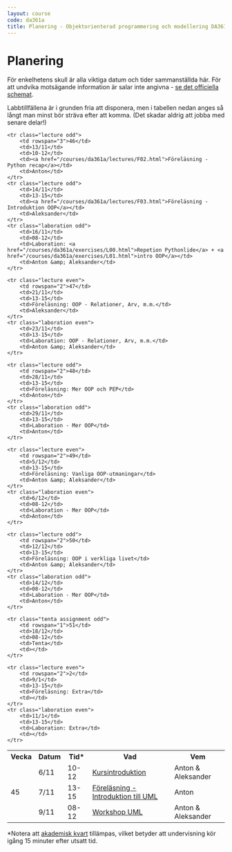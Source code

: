 ```yaml
---
layout: course
code: da361a
title: Planering - Objektorienterad programmering och modellering DA361A (7.5 hp)
---
```


# Planering

För enkelhetens skull är alla viktiga datum och tider sammanställda här. För att undvika motsägande information är salar inte angivna - [se det officiella schemat](http://schema.mah.se/setup/jsp/Schema.jsp?startDatum=idag&intervallTyp=m&intervallAntal=6&sprak=SV&sokMedAND=true&forklaringar=true&resurser=k.DA361A-20172-TS795-).

Labbtillfällena är i grunden fria att disponera, men i tabellen nedan anges så långt man minst bör sträva efter att komma. (Det skadar aldrig att jobba med senare delar!)

<table class="table" id="plan">
    <tr class="odd header">
        <th>Vecka</th>
        <th>Datum</th>
        <th>Tid*</th>
        <th>Vad</th>
        <th>Vem</th>
    </tr>
    <tr class="lecture even">
        <td rowspan="3">45</td>
        <td>6/11</td>
        <td>10-12</td>
        <td><a href="/courses/da361a/lectures/F00.html">Kursintroduktion</a></td>
        <td>Anton &amp; Aleksander</td>
    </tr>
    <tr class="lecture even">
        <td>7/11</td>
        <td>13-15</td>
        <td><a href="/courses/da361a/lectures/F01.html">Föreläsning - Introduktion till UML</a></td>
        <td>Anton</td>
    </tr>
    <tr class="laboration even">
        <td>9/11</td>
        <td>08-12</td>
        <td><a href="/courses/da361a/exercises/L0.html">Workshop UML</a></td>
        <td>Anton &amp; Aleksander</td>
    </tr>

    <tr class="lecture odd">
        <td rowspan="3">46</td>
        <td>13/11</td>
        <td>10-12</td>
        <td><a href="/courses/da361a/lectures/F02.html">Föreläsning - Python recap</a></td>
        <td>Anton</td>
    </tr>
    <tr class="lecture odd">
        <td>14/11</td>
        <td>13-15</td>
        <td><a href="/courses/da361a/lectures/F03.html">Föreläsning - Introduktion OOP</a></td>
        <td>Aleksander</td>
    </tr>
    <tr class="laboration odd">
        <td>16/11</td>
        <td>08-12</td>
        <td>Laboration: <a href="/courses/da361a/exercises/L00.html">Repetion Pythonlide</a> + <a href="/courses/da361a/exercises/L01.html">intro OOP</a></td>
        <td>Anton &amp; Aleksander</td>
    </tr>

    <tr class="lecture even">
        <td rowspan="2">47</td>
        <td>21/11</td>
        <td>13-15</td>
        <td>Föreläsning: OOP - Relationer, Arv, m.m.</td>
        <td>Aleksander</td>
    </tr>
    <tr class="laboration even">
        <td>23/11</td>
        <td>13-15</td>
        <td>Laboration: OOP - Relationer, Arv, m.m.</td>
        <td>Anton &amp; Aleksander</td>
    </tr>

    <tr class="lecture odd">
        <td rowspan="2">48</td>
        <td>28/11</td>
        <td>13-15</td>
        <td>Föreläsning: Mer OOP och PEP</td>
        <td>Anton</td>
    </tr>
    <tr class="laboration odd">
        <td>29/11</td>
        <td>13-15</td>
        <td>Laboration - Mer OOP</td>
        <td>Anton</td>
    </tr>

    <tr class="lecture even">
        <td rowspan="2">49</td>
        <td>5/12</td>
        <td>13-15</td>
        <td>Föreläsning: Vanliga OOP-utmaningar</td>
        <td>Anton &amp; Aleksander</td>
    </tr>
    <tr class="laboration even">
        <td>6/12</td>
        <td>08-12</td>
        <td>Laboration - Mer OOP</td>
        <td>Anton</td>
    </tr>

    <tr class="lecture odd">
        <td rowspan="2">50</td>
        <td>12/12</td>
        <td>13-15</td>
        <td>Föreläsning: OOP i verkliga livet</td>
        <td>Anton &amp; Aleksander</td>
    </tr>
	<tr class="laboration odd">
		<td>14/12</td>
		<td>08-12</td>
		<td>Laboration - Mer OOP</td>
        <td>Anton</td>
	</tr>

    <tr class="tenta assignment odd">
        <td rowspan="1">51</td>
        <td>18/12</td>
        <td>08-12</td>
        <td>Tenta</td>
        <td></td>
    </tr>

    <tr class="lecture even">
        <td rowspan="2">2</td>
        <td>9/1</td>
        <td>13-15</td>
        <td>Föreläsning: Extra</td>
        <td></td>
    </tr>
    <tr class="laboration even">
        <td>11/1</td>
        <td>13-15</td>
        <td>Laboration: Extra</td>
        <td></td>
    </tr>
</table>

<p>*Notera att <a href="https://sv.wikipedia.org/wiki/Akademisk_kvart">akademisk kvart</a> tillämpas, vilket betyder att undervisning kör igång 15 minuter efter utsatt tid.</p>
